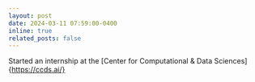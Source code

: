 ```yaml
---
layout: post
date: 2024-03-11 07:59:00-0400
inline: true
related_posts: false
---
```


Started an internship at the [Center for Computational & Data Sciences]{https://ccds.ai/}